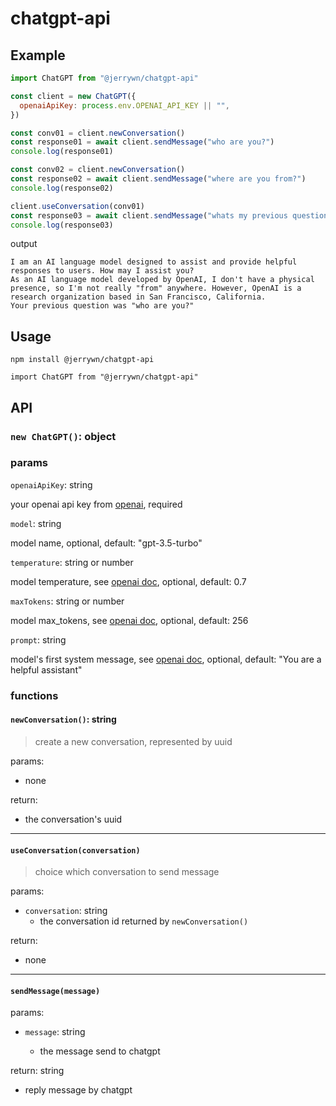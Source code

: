 # chatgpt-api

## Example

```javascript
import ChatGPT from "@jerrywn/chatgpt-api"

const client = new ChatGPT({
  openaiApiKey: process.env.OPENAI_API_KEY || "",
})

const conv01 = client.newConversation()
const response01 = await client.sendMessage("who are you?")
console.log(response01)

const conv02 = client.newConversation()
const response02 = await client.sendMessage("where are you from?")
console.log(response02)

client.useConversation(conv01)
const response03 = await client.sendMessage("whats my previous question?")
console.log(response03)
```

output

```output
I am an AI language model designed to assist and provide helpful responses to users. How may I assist you?
As an AI language model developed by OpenAI, I don't have a physical presence, so I'm not really "from" anywhere. However, OpenAI is a research organization based in San Francisco, California.
Your previous question was "who are you?"
```

## Usage

`npm install @jerrywn/chatgpt-api`

`import ChatGPT from "@jerrywn/chatgpt-api"`

## API

### `new ChatGPT()`: object

### params

`openaiApiKey`: string

your openai api key from [openai](https://platform.openai.com/account/api-keys), required

`model`: string

model name, optional, default: "gpt-3.5-turbo"

`temperature`: string or number

model temperature, see [openai doc](https://platform.openai.com/docs/api-reference/chat/create#chat/create-temperature), optional, default: 0.7

`maxTokens`: string or number

model max_tokens, see [openai doc](https://platform.openai.com/docs/api-reference/chat/create#chat/create-max_tokens), optional, default: 256

`prompt`: string

model's first system message, see [openai doc](https://platform.openai.com/docs/guides/chat/introduction), optional, default: "You are a helpful assistant"

### functions

#### `newConversation()`: string

> create a new conversation, represented by uuid

params:

- none

return:

- the conversation's uuid

---

#### `useConversation(conversation)`

> choice which conversation to send message

params:

- `conversation`: string
  - the conversation id returned by `newConversation()`

return:

- none

---

#### `sendMessage(message)`

params:

- `message`: string

  - the message send to chatgpt

return: string

- reply message by chatgpt
